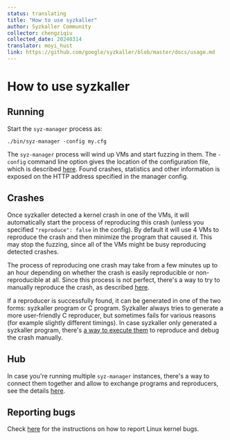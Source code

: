 ```yaml
---
status: translating
title: "How to use syzkaller"
author: Syzkaller Community
collector: chengziqiu
collected_date: 20240314
translator: moyi_hust
link: https://github.com/google/syzkaller/blob/master/docs/usage.md
---
```


# How to use syzkaller

## Running

Start the `syz-manager` process as:
```
./bin/syz-manager -config my.cfg
```

The `syz-manager` process will wind up VMs and start fuzzing in them.
The `-config` command line option gives the location of the configuration file, which is described [here](configuration.md).
Found crashes, statistics and other information is exposed on the HTTP address specified in the manager config.

## Crashes

Once syzkaller detected a kernel crash in one of the VMs, it will automatically start the process of reproducing this crash (unless you specified `"reproduce": false` in the config).
By default it will use 4 VMs to reproduce the crash and then minimize the program that caused it.
This may stop the fuzzing, since all of the VMs might be busy reproducing detected crashes.

The process of reproducing one crash may take from a few minutes up to an hour depending on whether the crash is easily reproducible or non-reproducible at all.
Since this process is not perfect, there's a way to try to manually reproduce the crash, as described [here](reproducing_crashes.md).

If a reproducer is successfully found, it can be generated in one of the two forms: syzkaller program or C program.
Syzkaller always tries to generate a more user-friendly C reproducer, but sometimes fails for various reasons (for example slightly different timings).
In case syzkaller only generated a syzkaller program, there's [a way to execute them](reproducing_crashes.md) to reproduce and debug the crash manually.

## Hub

In case you're running multiple `syz-manager` instances, there's a way to connect them together and allow to exchange programs and reproducers, see the details [here](hub.md).

## Reporting bugs

Check [here](linux/reporting_kernel_bugs.md) for the instructions on how to report Linux kernel bugs.
